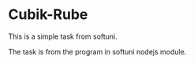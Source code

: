 # Cubik-Rube
This is a simple task from softuni.

The task is from the program in softuni nodejs module.
